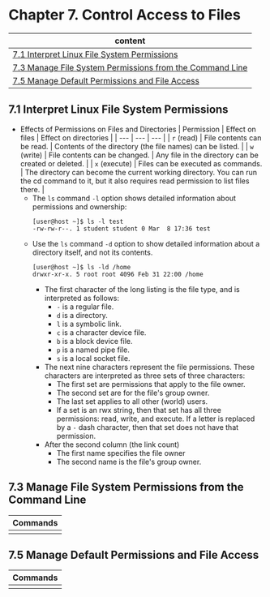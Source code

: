 # Chapter 7. Control Access to Files

| content |
| --- |
| [7.1 Interpret Linux File System Permissions](#7.1) |
| [7.3 Manage File System Permissions from the Command Line](#7.3) |
| [7.5 Manage Default Permissions and File Access](#7.5) |


<a name="7.1"></a>
## 7.1 Interpret Linux File System Permissions

* Effects of Permissions on Files and Directories
  | Permission | Effect on files | Effect on directories |
  | --- | --- | --- |
  | ```r``` (read) | File contents can be read. | Contents of the directory (the file names) can be listed. |
  | ```w``` (write) | File contents can be changed. | Any file in the directory can be created or deleted. |
  | ```x``` (execute) | Files can be executed as commands. | The directory can become the current working directory. You can run the cd command to it, but it also requires read permission to list files there. |
  * The ```ls``` command ```-l``` option shows detailed information about permissions and ownership:
    ```console
    [user@host ~]$ ls -l test
    -rw-rw-r--. 1 student student 0 Mar  8 17:36 test
    ```
  * Use the ```ls``` command ```-d``` option to show detailed information about a directory itself, and not its contents.
    ```console
    [user@host ~]$ ls -ld /home
    drwxr-xr-x. 5 root root 4096 Feb 31 22:00 /home
    ```
    * The first character of the long listing is the file type, and is interpreted as follows:
      * ```-``` is a regular file.
      * ```d``` is a directory.
      * ```l``` is a symbolic link.
      * ```c``` is a character device file.
      * ```b``` is a block device file.
      * ```p``` is a named pipe file.
      * ```s``` is a local socket file.
    * The next nine characters represent the file permissions. These characters are interpreted as three sets of three characters: 
        * The first set are permissions that apply to the file owner. 
        * The second set are for the file's group owner.
        * The last set applies to all other (world) users. 
        * If a set is an rwx string, then that set has all three permissions: read, write, and execute. If a letter is replaced by a ```-``` dash character, then that set does not have that permission.
    * After the second column (the link count)
      * The first name specifies the file owner
      * The second name is the file's group owner.

<a name="7.3"></a>
## 7.3 Manage File System Permissions from the Command Line

| Commands |
| --- |
| [](#) |


<a name="7.5"></a>
## 7.5 Manage Default Permissions and File Access

| Commands |
| --- |
| [](#) |
